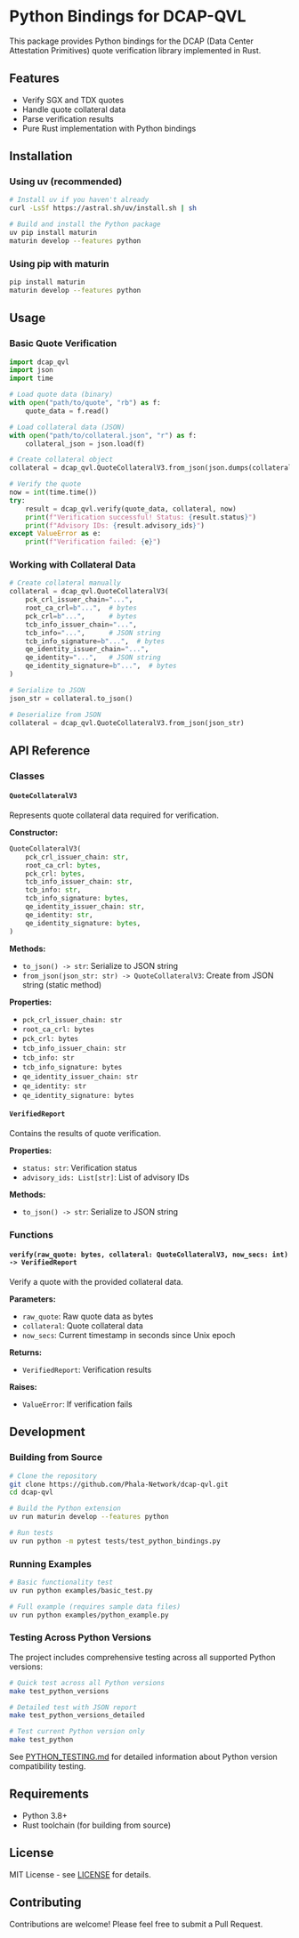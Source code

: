 # Python Bindings for DCAP-QVL

This package provides Python bindings for the DCAP (Data Center Attestation Primitives) quote verification library implemented in Rust.

## Features

- Verify SGX and TDX quotes
- Handle quote collateral data
- Parse verification results
- Pure Rust implementation with Python bindings

## Installation

### Using uv (recommended)

```bash
# Install uv if you haven't already
curl -LsSf https://astral.sh/uv/install.sh | sh

# Build and install the Python package
uv pip install maturin
maturin develop --features python
```

### Using pip with maturin

```bash
pip install maturin
maturin develop --features python
```

## Usage

### Basic Quote Verification

```python
import dcap_qvl
import json
import time

# Load quote data (binary)
with open("path/to/quote", "rb") as f:
    quote_data = f.read()

# Load collateral data (JSON)
with open("path/to/collateral.json", "r") as f:
    collateral_json = json.load(f)

# Create collateral object
collateral = dcap_qvl.QuoteCollateralV3.from_json(json.dumps(collateral_json))

# Verify the quote
now = int(time.time())
try:
    result = dcap_qvl.verify(quote_data, collateral, now)
    print(f"Verification successful! Status: {result.status}")
    print(f"Advisory IDs: {result.advisory_ids}")
except ValueError as e:
    print(f"Verification failed: {e}")
```

### Working with Collateral Data

```python
# Create collateral manually
collateral = dcap_qvl.QuoteCollateralV3(
    pck_crl_issuer_chain="...",
    root_ca_crl=b"...",  # bytes
    pck_crl=b"...",      # bytes
    tcb_info_issuer_chain="...",
    tcb_info="...",      # JSON string
    tcb_info_signature=b"...",  # bytes
    qe_identity_issuer_chain="...",
    qe_identity="...",   # JSON string
    qe_identity_signature=b"...",  # bytes
)

# Serialize to JSON
json_str = collateral.to_json()

# Deserialize from JSON
collateral = dcap_qvl.QuoteCollateralV3.from_json(json_str)
```

## API Reference

### Classes

#### `QuoteCollateralV3`

Represents quote collateral data required for verification.

**Constructor:**
```python
QuoteCollateralV3(
    pck_crl_issuer_chain: str,
    root_ca_crl: bytes,
    pck_crl: bytes,
    tcb_info_issuer_chain: str,
    tcb_info: str,
    tcb_info_signature: bytes,
    qe_identity_issuer_chain: str,
    qe_identity: str,
    qe_identity_signature: bytes,
)
```

**Methods:**
- `to_json() -> str`: Serialize to JSON string
- `from_json(json_str: str) -> QuoteCollateralV3`: Create from JSON string (static method)

**Properties:**
- `pck_crl_issuer_chain: str`
- `root_ca_crl: bytes`
- `pck_crl: bytes`
- `tcb_info_issuer_chain: str`
- `tcb_info: str`
- `tcb_info_signature: bytes`
- `qe_identity_issuer_chain: str`
- `qe_identity: str`
- `qe_identity_signature: bytes`

#### `VerifiedReport`

Contains the results of quote verification.

**Properties:**
- `status: str`: Verification status
- `advisory_ids: List[str]`: List of advisory IDs

**Methods:**
- `to_json() -> str`: Serialize to JSON string

### Functions

#### `verify(raw_quote: bytes, collateral: QuoteCollateralV3, now_secs: int) -> VerifiedReport`

Verify a quote with the provided collateral data.

**Parameters:**
- `raw_quote`: Raw quote data as bytes
- `collateral`: Quote collateral data
- `now_secs`: Current timestamp in seconds since Unix epoch

**Returns:**
- `VerifiedReport`: Verification results

**Raises:**
- `ValueError`: If verification fails

## Development

### Building from Source

```bash
# Clone the repository
git clone https://github.com/Phala-Network/dcap-qvl.git
cd dcap-qvl

# Build the Python extension
uv run maturin develop --features python

# Run tests
uv run python -m pytest tests/test_python_bindings.py
```

### Running Examples

```bash
# Basic functionality test
uv run python examples/basic_test.py

# Full example (requires sample data files)
uv run python examples/python_example.py
```

### Testing Across Python Versions

The project includes comprehensive testing across all supported Python versions:

```bash
# Quick test across all Python versions
make test_python_versions

# Detailed test with JSON report
make test_python_versions_detailed

# Test current Python version only
make test_python
```

See [PYTHON_TESTING.md](PYTHON_TESTING.md) for detailed information about Python version compatibility testing.

## Requirements

- Python 3.8+
- Rust toolchain (for building from source)

## License

MIT License - see [LICENSE](LICENSE) for details.

## Contributing

Contributions are welcome! Please feel free to submit a Pull Request.